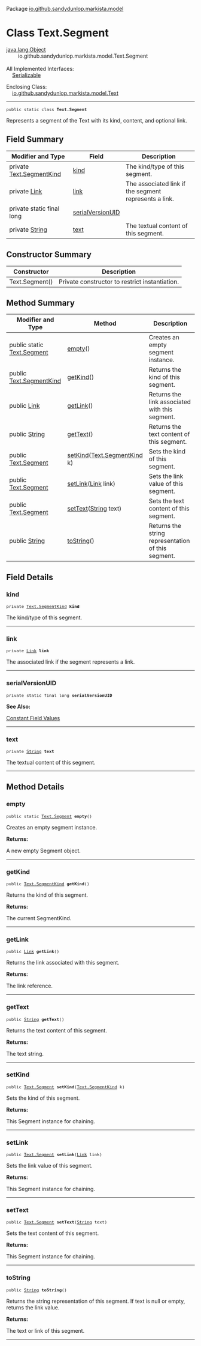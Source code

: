 Package [io.github.sandydunlop.markista.model](index.md)

# Class Text.Segment
[java.lang.Object](https://docs.oracle.com/en/java/javase/24/docs/api/java.base/java/lang/Object.html)<br/>
        io.github.sandydunlop.markista.model.Text.Segment<br/>
<br/>
All Implemented Interfaces:<br/>
    [Serializable](https://docs.oracle.com/en/java/javase/24/docs/api/java.base/java/io/Serializable.html)

Enclosing Class:<br/>
    [io.github.sandydunlop.markista.model.Text](Text.md)


----

<span style="font-family: monospace; font-size: 80%;">public static class __Text.Segment__</span>

Represents a segment of the Text with its kind, content, and optional link.


## Field Summary

| Modifier and Type                                                                                    | Field                                 | Description                                           |
|------------------------------------------------------------------------------------------------------|---------------------------------------|-------------------------------------------------------|
| private [Text.SegmentKind](Text.SegmentKind.md)                                                      | [kind](#kind)                         | The kind/type of this segment.                        |
| private [Link](Link.md)                                                                              | [link](#link)                         | The associated link if the segment represents a link. |
| private static final long                                                                            | [serialVersionUID](#serialversionuid) |                                                       |
| private [String](https://docs.oracle.com/en/java/javase/24/docs/api/java.base/java/lang/String.html) | [text](#text)                         | The textual content of this segment.                  |



## Constructor Summary

| Constructor    | Description                                    |
|----------------|------------------------------------------------|
| Text.Segment() | Private constructor to restrict instantiation. |



## Method Summary

| Modifier and Type                                                                                   | Method                                                                                                                 | Description                                        |
|-----------------------------------------------------------------------------------------------------|------------------------------------------------------------------------------------------------------------------------|----------------------------------------------------|
| public static [Text.Segment](Text.Segment.md)                                                       | [empty](#empty)()                                                                                                      | Creates an empty segment instance.                 |
| public [Text.SegmentKind](Text.SegmentKind.md)                                                      | [getKind](#getkind)()                                                                                                  | Returns the kind of this segment.                  |
| public [Link](Link.md)                                                                              | [getLink](#getlink)()                                                                                                  | Returns the link associated with this segment.     |
| public [String](https://docs.oracle.com/en/java/javase/24/docs/api/java.base/java/lang/String.html) | [getText](#gettext)()                                                                                                  | Returns the text content of this segment.          |
| public [Text.Segment](Text.Segment.md)                                                              | [setKind](#setkind)([Text.SegmentKind](Text.SegmentKind.md) k)                                                         | Sets the kind of this segment.                     |
| public [Text.Segment](Text.Segment.md)                                                              | [setLink](#setlink)([Link](Link.md) link)                                                                              | Sets the link value of this segment.               |
| public [Text.Segment](Text.Segment.md)                                                              | [setText](#settext)([String](https://docs.oracle.com/en/java/javase/24/docs/api/java.base/java/lang/String.html) text) | Sets the text content of this segment.             |
| public [String](https://docs.oracle.com/en/java/javase/24/docs/api/java.base/java/lang/String.html) | [toString](#tostring)()                                                                                                | Returns the string representation of this segment. |



## Field Details

### kind

<span style="font-family: monospace; font-size: 80%;">private [Text.SegmentKind](Text.SegmentKind.md) __kind__</span>

The kind/type of this segment.


---

### link

<span style="font-family: monospace; font-size: 80%;">private [Link](Link.md) __link__</span>

The associated link if the segment represents a link.


---

### serialVersionUID

<span style="font-family: monospace; font-size: 80%;">private static final long __serialVersionUID__</span>



**See Also:**


[Constant Field Values](../constant-values.md)



---

### text

<span style="font-family: monospace; font-size: 80%;">private [String](https://docs.oracle.com/en/java/javase/24/docs/api/java.base/java/lang/String.html) __text__</span>

The textual content of this segment.


---


## Method Details

### empty

<span style="font-family: monospace; font-size: 80%;">public static [Text.Segment](Text.Segment.md) __empty__()</span>

Creates an empty segment instance.

**Returns:**

A new empty Segment object.


---

### getKind

<span style="font-family: monospace; font-size: 80%;">public [Text.SegmentKind](Text.SegmentKind.md) __getKind__()</span>

Returns the kind of this segment.

**Returns:**

The current SegmentKind.


---

### getLink

<span style="font-family: monospace; font-size: 80%;">public [Link](Link.md) __getLink__()</span>

Returns the link associated with this segment.

**Returns:**

The link reference.


---

### getText

<span style="font-family: monospace; font-size: 80%;">public [String](https://docs.oracle.com/en/java/javase/24/docs/api/java.base/java/lang/String.html) __getText__()</span>

Returns the text content of this segment.

**Returns:**

The text string.


---

### setKind

<span style="font-family: monospace; font-size: 80%;">public [Text.Segment](Text.Segment.md) __setKind__([Text.SegmentKind](Text.SegmentKind.md) k)</span>

Sets the kind of this segment.

**Returns:**

This Segment instance for chaining.


---

### setLink

<span style="font-family: monospace; font-size: 80%;">public [Text.Segment](Text.Segment.md) __setLink__([Link](Link.md) link)</span>

Sets the link value of this segment.

**Returns:**

This Segment instance for chaining.


---

### setText

<span style="font-family: monospace; font-size: 80%;">public [Text.Segment](Text.Segment.md) __setText__([String](https://docs.oracle.com/en/java/javase/24/docs/api/java.base/java/lang/String.html) text)</span>

Sets the text content of this segment.

**Returns:**

This Segment instance for chaining.


---

### toString

<span style="font-family: monospace; font-size: 80%;">public [String](https://docs.oracle.com/en/java/javase/24/docs/api/java.base/java/lang/String.html) __toString__()</span>

Returns the string representation of this segment.
If text is null or empty, returns the link value.

**Returns:**

The text or link of this segment.


---

